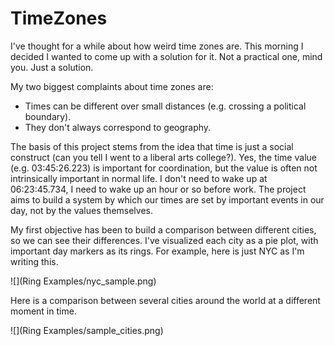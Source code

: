 # TimeZones


I've thought for a while about how weird time zones are. This morning I decided I wanted to come up with a solution for it. Not a practical one, mind you. Just a solution.

My two biggest complaints about time zones are:
* Times can be different over small distances (e.g. crossing a political boundary).
* They don't always correspond to geography.

The basis of this project stems from the idea that time is just a social construct (can you tell I went to a liberal arts college?). Yes, the time value (e.g. 03:45:26.223) is important for coordination, but the value is often not intrinsically important in normal life. I don't need to wake up at 06:23:45.734, I need to wake up an hour or so before work. The project aims to build a system by which our times are set by important events in our day, not by the values themselves.

My first objective has been to build a comparison between different cities, so we can see their differences. I've visualized each city as a pie plot, with important day markers as its rings. For example, here is just NYC as I'm writing this.

![](Ring Examples/nyc_sample.png)


Here is a comparison between several cities around the world at a different moment in time.

![](Ring Examples/sample_cities.png)
